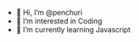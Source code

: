 - 👋 Hi, I’m @penchuri
- 👀 I’m interested in Coding
- 🌱 I’m currently learning Javascript

<!---
penchuri/penchuri is a ✨ special ✨ repository because its `README.md` (this file) appears on your GitHub profile.
You can click the Preview link to take a look at your changes.
--->
